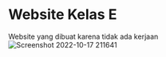 # Website Kelas E
Website yang dibuat karena tidak ada kerjaan
![Screenshot 2022-10-17 211641](https://user-images.githubusercontent.com/115922569/196201100-2bc668f0-8884-44a5-9f6f-4a6a47e314db.png)
